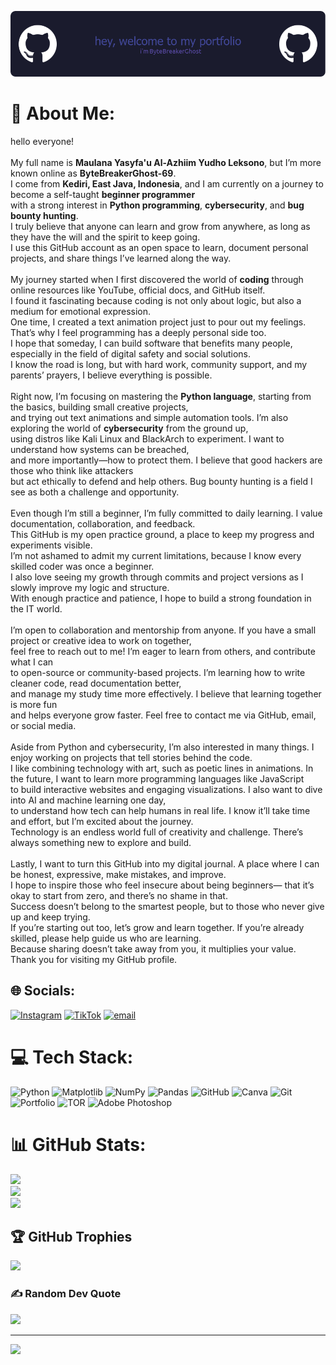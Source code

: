 ![ByteBreakerGhost](img/github-header-image.png)

# 💫 About Me:
hello everyone!  <br><br>My full name is **Maulana Yasyfa'u Al-Azhiim Yudho Leksono**,  but I’m more known online as **ByteBreakerGhost-69**.  <br>I come from **Kediri, East Java, Indonesia**,  and I am currently on a journey to become a self-taught **beginner programmer**  <br>with a strong interest in **Python programming**, **cybersecurity**, and **bug bounty hunting**.  <br>I truly believe that anyone can learn and grow from anywhere,  as long as they have the will and the spirit to keep going.  <br>I use this GitHub account as an open space to learn,  document personal projects, and share things I’ve learned along the way.<br><br>My journey started when I first discovered the world of **coding**  through online resources like YouTube, official docs, and GitHub itself.  <br>I found it fascinating because coding is not only about logic,  but also a medium for emotional expression.  <br>One time, I created a text animation project just to pour out my feelings.  That’s why I feel programming has a deeply personal side too.  <br>I hope that someday, I can build software that benefits many people,  especially in the field of digital safety and social solutions.  <br>I know the road is long, but with hard work, community support,  and my parents’ prayers, I believe everything is possible.<br><br>Right now, I’m focusing on mastering the **Python language**,  starting from the basics, building small creative projects,  <br>and trying out text animations and simple automation tools.  I’m also exploring the world of **cybersecurity** from the ground up,  <br>using distros like Kali Linux and BlackArch to experiment.  I want to understand how systems can be breached,  <br>and more importantly—how to protect them.  I believe that good hackers are those who think like attackers  <br>but act ethically to defend and help others.  Bug bounty hunting is a field I see as both a challenge and opportunity.<br><br>Even though I’m still a beginner, I’m fully committed to daily learning.  I value documentation, collaboration, and feedback.  <br>This GitHub is my open practice ground,  a place to keep my progress and experiments visible.  <br>I’m not ashamed to admit my current limitations,  because I know every skilled coder was once a beginner.  <br>I also love seeing my growth through commits and project versions  as I slowly improve my logic and structure.  <br>With enough practice and patience,  I hope to build a strong foundation in the IT world.<br><br>I’m open to collaboration and mentorship from anyone.  If you have a small project or creative idea to work on together,  <br>feel free to reach out to me!  I’m eager to learn from others, and contribute what I can  <br>to open-source or community-based projects.  I’m learning how to write cleaner code, read documentation better,  <br>and manage my study time more effectively.  I believe that learning together is more fun  <br>and helps everyone grow faster.  Feel free to contact me via GitHub, email, or social media.<br><br>Aside from Python and cybersecurity, I’m also interested in many things.  I enjoy working on projects that tell stories behind the code.  <br>I like combining technology with art, such as poetic lines in animations.  In the future, I want to learn more programming languages like JavaScript  <br>to build interactive websites and engaging visualizations.  I also want to dive into AI and machine learning one day,  <br>to understand how tech can help humans in real life.  I know it’ll take time and effort, but I’m excited about the journey.  <br>Technology is an endless world full of creativity and challenge.  There’s always something new to explore and build.<br><br>Lastly, I want to turn this GitHub into my digital journal.  A place where I can be honest, expressive, make mistakes, and improve.  <br>I hope to inspire those who feel insecure about being beginners—  that it’s okay to start from zero, and there’s no shame in that.  <br>Success doesn’t belong to the smartest people,  but to those who never give up and keep trying.  <br>If you’re starting out too, let’s grow and learn together.  If you’re already skilled, please help guide us who are learning.  <br>Because sharing doesn’t take away from you, it multiplies your value.  <br>Thank you for visiting my GitHub profile.


## 🌐 Socials:
[![Instagram](https://img.shields.io/badge/Instagram-%23E4405F.svg?logo=Instagram&logoColor=white)](https://instagram.com/https://instagram.com/bytebreaker07) [![TikTok](https://img.shields.io/badge/TikTok-%23000000.svg?logo=TikTok&logoColor=white)](https://tiktok.com/@https://www.tiktok.com/@bytebreakerghost) [![email](https://img.shields.io/badge/Email-D14836?logo=gmail&logoColor=white)](mailto:yasyfinance.9@gmail.com) 

# 💻 Tech Stack:
![Python](https://img.shields.io/badge/python-3670A0?style=for-the-badge&logo=python&logoColor=ffdd54) ![Matplotlib](https://img.shields.io/badge/Matplotlib-%23ffffff.svg?style=for-the-badge&logo=Matplotlib&logoColor=black) ![NumPy](https://img.shields.io/badge/numpy-%23013243.svg?style=for-the-badge&logo=numpy&logoColor=white) ![Pandas](https://img.shields.io/badge/pandas-%23150458.svg?style=for-the-badge&logo=pandas&logoColor=white) ![GitHub](https://img.shields.io/badge/github-%23121011.svg?style=for-the-badge&logo=github&logoColor=white) ![Canva](https://img.shields.io/badge/Canva-%2300C4CC.svg?style=for-the-badge&logo=Canva&logoColor=white) ![Git](https://img.shields.io/badge/git-%23F05033.svg?style=for-the-badge&logo=git&logoColor=white) ![Portfolio](https://img.shields.io/badge/Portfolio-%23000000.svg?style=for-the-badge&logo=firefox&logoColor=#FF7139) ![TOR](https://img.shields.io/badge/tor-%237E4798.svg?style=for-the-badge&logo=tor-project&logoColor=white) ![Adobe Photoshop](https://img.shields.io/badge/adobe%20photoshop-%2331A8FF.svg?style=for-the-badge&logo=adobe%20photoshop&logoColor=white)
# 📊 GitHub Stats:
![](https://github-readme-stats.vercel.app/api?username=ByteBreakerGhost-69&theme=tokyonight&hide_border=true&include_all_commits=true&count_private=false)<br/>
![](https://nirzak-streak-stats.vercel.app/?user=ByteBreakerGhost-69&theme=tokyonight&hide_border=true)<br/>
![](https://github-readme-stats.vercel.app/api/top-langs/?username=ByteBreakerGhost-69&theme=tokyonight&hide_border=true&include_all_commits=true&count_private=false&layout=compact)

## 🏆 GitHub Trophies
![](https://github-profile-trophy.vercel.app/?username=ByteBreakerGhost-69&theme=merko&no-frame=false&no-bg=true&margin-w=4)

### ✍️ Random Dev Quote
![](https://quotes-github-readme.vercel.app/api?type=horizontal&theme=radical)

---
[![](https://visitcount.itsvg.in/api?id=ByteBreakerGhost-69&icon=0&color=8)](https://visitcount.itsvg.in)

<!-- Proudly created with GPRM ( https://gprm.itsvg.in ) -->
